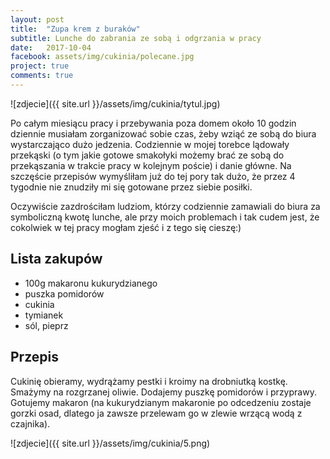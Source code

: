 ```yaml
---
layout: post
title:  "Zupa krem z buraków"
subtitle: Lunche do zabrania ze sobą i odgrzania w pracy
date:   2017-10-04
facebook: assets/img/cukinia/polecane.jpg
project: true
comments: true
---
```


![zdjecie]({{ site.url }}/assets/img/cukinia/tytul.jpg)

Po całym miesiącu pracy i przebywania poza domem około 10 godzin dziennie musiałam zorganizować sobie czas, żeby wziąć ze sobą do biura wystarczająco dużo jedzenia. Codziennie w mojej torebce lądowały przekąski (o tym jakie gotowe smakołyki możemy brać ze sobą do przekąszania w trakcie pracy w kolejnym poście) i danie główne. Na szczęście przepisów wymyśliłam już do tej pory tak dużo, że przez 4 tygodnie nie znudziły mi się gotowane przez siebie posiłki.

Oczywiście zazdrościłam ludziom, którzy codziennie zamawiali do biura za symboliczną kwotę lunche, ale przy moich problemach i tak cudem jest, że cokolwiek w tej pracy mogłam zjeść i z tego się cieszę:) 

## Lista zakupów

* 100g makaronu kukurydzianego
* puszka pomidorów
* cukinia
* tymianek
* sól, pieprz

## Przepis

Cukinię obieramy, wydrążamy pestki i kroimy na drobniutką kostkę. Smażymy na rozgrzanej oliwie. Dodajemy puszkę pomidorów i przyprawy. Gotujemy makaron (na kukurydzianym makaronie po odcedzeniu zostaje gorzki osad, dlatego ja zawsze przelewam go w zlewie wrzącą wodą z czajnika).

![zdjecie]({{ site.url }}/assets/img/cukinia/5.png)